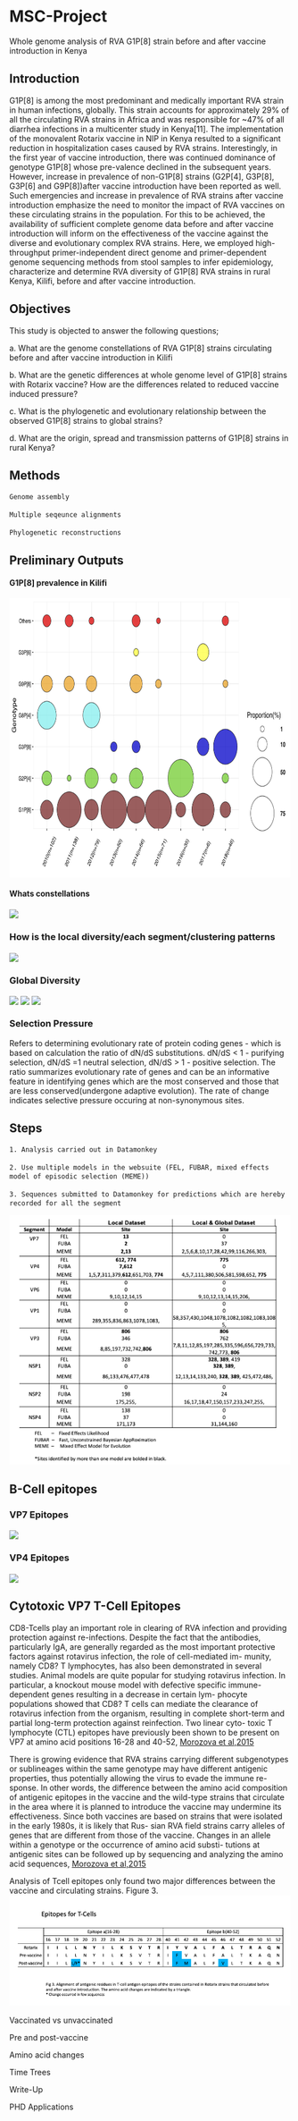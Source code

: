 # MSC-Project
Whole genome analysis of RVA G1P[8] strain before and after vaccine introduction in Kenya
## Introduction
G1P[8] is among the most predominant and medically important RVA strain in human infections, globally. This strain accounts for approximately 29% of all the circulating RVA strains in Africa and was responsible for ~47% of all diarrhea infections in a multicenter study in Kenya[11]. The implementation of the monovalent Rotarix vaccine in NIP in Kenya resulted to a significant reduction in hospitalization cases caused by RVA strains. Interestingly, in the first year of vaccine introduction, there was continued dominance of genotype G1P[8] whose pre-valence declined in the subsequent years. However, increase in prevalence of non-G1P[8] strains (G2P[4], G3P[8], G3P[6] and G9P[8])after vaccine introduction have been reported as well. Such emergencies and increase in prevalence of RVA strains after vaccine introduction emphasize the need to monitor the impact of RVA vaccines on these circulating strains in the population. For this to be achieved, the availability of sufficient complete genome data before and after vaccine introduction will inform on the effectiveness of the vaccine against the diverse and evolutionary complex RVA strains.  Here, we employed high-throughput primer-independent direct genome and primer-dependent genome sequencing methods from stool samples to infer epidemiology, characterize and determine RVA diversity of G1P[8] RVA strains in rural Kenya, Kilifi, before and after vaccine introduction.

## Objectives

This study is objected to answer the following questions;

a. What are the genome constellations of RVA G1P[8] strains circulating before and after vaccine introduction in Kilifi

b. What are the genetic differences at whole genome level of G1P[8] strains with Rotarix vaccine? How are the differences related to reduced vaccine induced pressure?

c. What is the phylogenetic and evolutionary relationship between the observed G1P[8] strains to global strains?

d. What are the origin, spread and transmission patterns of G1P[8] strains in rural Kenya?



## Methods
    Genome assembly
    
    Multiple seqeunce alignments
    
    Phylogenetic reconstructions
## Preliminary Outputs

#### G1P[8] prevalence in Kilifi

<img src="https://github.com/mikemwanga/MSC-Project/blob/main/Genotype_prevalence.png" align="center" width="750" height="500">


#### Whats constellations

<image src="https://github.com/mikemwanga/MSC-Project/blob/main/Constellations.png" align="center">

### How is the local diversity/each segment/clustering patterns
<image src="https://github.com/mikemwanga/MSC-Project/blob/main/Local_diversity_claster_patterm.png" align="center">


### Global Diversity
<image src="https://github.com/mikemwanga/MSC-Project/blob/main/VP7_VP4_VP5_VP1.png" align="center">
<image src="https://github.com/mikemwanga/MSC-Project/blob/main/VP2_VP3_NSP1_NSP2.png" align="center">
<image src="https://github.com/mikemwanga/MSC-Project/blob/main/NSP3_NSP4_NSP5_2.png" align="center">


### Selection Pressure
Refers to determining evolutionary rate of protein coding genes - which is based on calculation the ratio of dN/dS substitutions. 
dN/dS < 1 - purifying selection, dN/dS =1 neutral selection, dN/dS > 1 - positive selection. The ratio summarizes evolutionary rate of genes and can be an informative feature in identifying genes which are the most conserved and those that are less conserved(undergone adaptive evolution). The rate of change indicates selective pressure occuring at non-synonymous sites.

## Steps

    1. Analysis carried out in Datamonkey
    
    2. Use multiple models in the websuite (FEL, FUBAR, mixed effects model of episodic selection (MEME))
    
    3. Sequences submitted to Datamonkey for predictions which are hereby recorded for all the segment
 
   ![image](https://github.com/mikemwanga/MSC-Project/blob/main/Sites_selection_pressure.png)
## B-Cell epitopes
### VP7 Epitopes
   <image src="https://github.com/mikemwanga/MSC-Project/blob/main/VP7_Rotarix_vaccine_epitope.png" align="center">


### VP4 Epitopes
<image src="https://github.com/mikemwanga/MSC-Project/blob/main/VP4_Rotarix_epitope.png" align="center">
       
## Cytotoxic VP7 T-Cell Epitopes
CD8-Tcells play an important role in clearing of RVA infection and providing protection against re-infections.
Despite the fact that the antibodies, particularly IgA, are generally regarded as the most important protective factors against rotavirus infection, the role of cell-mediated im- munity, namely CD8? T lymphocytes, has also been demonstrated in several studies. Animal models are quite popular for studying rotavirus infection. In particular, a knockout mouse model with defective specific immune- dependent genes resulting in a decrease in certain lym- phocyte populations showed that CD8? T cells can mediate the clearance of rotavirus infection from the organism, resulting in complete short-term and partial long-term protection against reinfection. Two linear cyto- toxic T lymphocyte (CTL) epitopes have previously been shown to be present on VP7 at amino acid positions 16-28 and 40-52, [Morozova et al,2015](https://doi.org/10.1007/s00705-015-2439-6)

There is growing evidence that RVA strains carrying different subgenotypes or sublineages within the same genotype may have different antigenic properties, thus potentially allowing the virus to evade the immune re- sponse. In other words, the difference between the amino acid composition of antigenic epitopes in the vaccine and the wild-type strains that circulate in the area where it is planned to introduce the vaccine may undermine its effectiveness. Since both vaccines are based on strains that were isolated in the early 1980s, it is likely that Rus- sian RVA field strains carry alleles of genes that are different from those of the vaccine. Changes in an allele within a genotype or the occurrence of amino acid substi- tutions at antigenic sites can be followed up by sequencing and analyzing the amino acid sequences, [Morozova et al,2015](https://doi.org/10.1007/s00705-015-2439-6)


Analysis of Tcell epitopes only found two major differences between the vaccine and circulating strains. Figure 3.
        ![image](https://github.com/mikemwanga/MSC-Project/blob/main/T_Cell%20epitopes.png)





Vaccinated vs unvaccinated

Pre and post-vaccine

Amino acid changes

Time Trees

Write-Up 

PHD Applications






